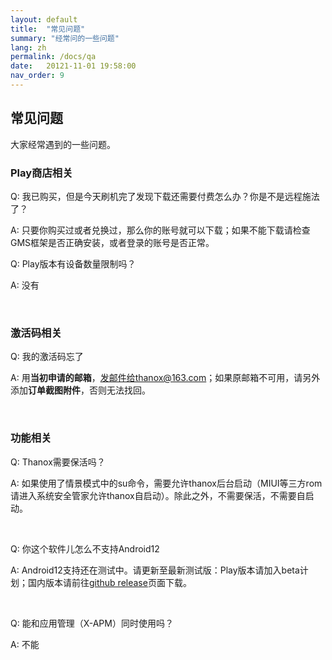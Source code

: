 ```yaml
---
layout: default
title:  "常见问题"
summary: "经常问的一些问题"
lang: zh
permalink: /docs/qa
date:   20121-11-01 19:58:00
nav_order: 9
---
```

<!-- more -->

## 常见问题
大家经常遇到的一些问题。



### Play商店相关

Q: 我已购买，但是今天刷机完了发现下载还需要付费怎么办？你是不是远程施法了？

A: 只要你购买过或者兑换过，那么你的账号就可以下载；如果不能下载请检查GMS框架是否正确安装，或者登录的账号是否正常。



Q: Play版本有设备数量限制吗？

A: 没有

&nbsp;

### 激活码相关

Q: 我的激活码忘了

A: 用**当初申请的邮箱**，发邮件给thanox@163.com；如果原邮箱不可用，请另外添加**订单截图附件**，否则无法找回。

&nbsp;

### 功能相关

Q: Thanox需要保活吗？

A: 如果使用了情景模式中的su命令，需要允许thanox后台启动（MIUI等三方rom请进入系统安全管家允许thanox自启动）。除此之外，不需要保活，不需要自启动。

&nbsp;

Q: 你这个软件儿怎么不支持Android12

A: Android12支持还在测试中。请更新至最新测试版：Play版本请加入beta计划；国内版本请前往[github release](https://github.com/Tornaco/Thanox/releases)页面下载。

&nbsp;

Q: 能和应用管理（X-APM）同时使用吗？

A: 不能

